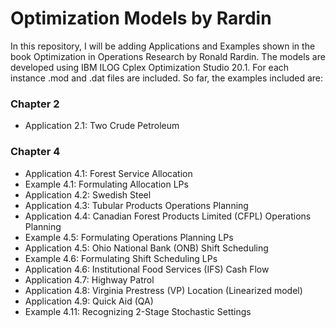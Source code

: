 # Optimization Models by Rardin

In this repository, I will be adding Applications and Examples shown in the book Optimization in Operations Research by Ronald Rardin. The models are developed using IBM ILOG Cplex Optimization Studio 20.1. For each instance .mod and .dat files are included. So far, the examples included are:

### Chapter 2
 - Application 2.1: Two Crude Petroleum

### Chapter 4
 - Application 4.1: Forest Service Allocation
 - Example 4.1: Formulating Allocation LPs
 - Application 4.2: Swedish Steel
 - Application 4.3: Tubular Products Operations Planning
 - Application 4.4: Canadian Forest Products Limited (CFPL) Operations Planning
 - Example 4.5: Formulating Operations Planning LPs
 - Application 4.5: Ohio National Bank (ONB) Shift Scheduling
 - Example 4.6: Formulating Shift Scheduling LPs
 - Application 4.6: Institutional Food Services (IFS) Cash Flow
 - Application 4.7: Highway Patrol
 - Application 4.8: Virginia Prestress (VP) Location (Linearized model)
 - Application 4.9: Quick Aid (QA)
 - Example 4.11: Recognizing 2-Stage Stochastic Settings 
